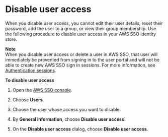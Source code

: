 # Disable user access<a name="disableuser"></a>

When you disable user access, you cannot edit their user details, reset their password, add the user to a group, or view their group membership\. Use the following procedure to disable user access in your AWS SSO identity store\. 

**Note**  
When you disable user access or delete a user in AWS SSO, that user will immediately be prevented from signing in to the user portal and will not be able to create new AWS SSO sign in sessions\. For more information, see [Authentication sessions](authconcept.md#sessionsconcept)\.

**To disable user access**

1. Open the [AWS SSO console](https://console.aws.amazon.com/singlesignon)\.

1. Choose **Users**\.

1. Choose the user whose access you want to disable\.

1. By **General information**, choose **Disable user access**\.

1. On the **Disable user access** dialog, choose **Disable user access**\.